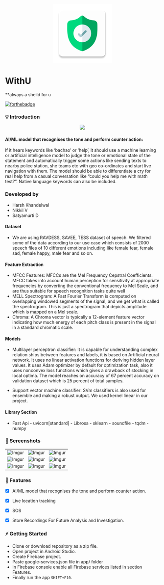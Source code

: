 <p align="center">
  <img src="app/src/main/res/mipmap-xxxhdpi/ic_launcher.png"/>
</p>

# WithU


  **always a sheild for u
  
  
[![forthebadge](https://forthebadge.com/images/badges/built-with-love.svg)](https://satyamurti.github.io)


### 💡 Introduction

<p align="center">
  <img src="walktroughbanner.jpg" />
</p>

#### AI/ML model that recognises the tone and perform counter action:
If it hears keywords like ‘bachao’ or ‘help’, it should use a machine learning or artificial intelligence model to judge the tone or emotional state of the statement and automatically trigger some actions like sending texts to nearby police station, she teams etc with geo co-ordinates and start live navigation with them. The model should be able to differentiate a cry for real help from a casual conversation like “could you help me with math test?”. Native language keywords can also be included.

### Developed by 
- Harsh Khandelwal
- Nikkil V
- Satyamurti D

#### Dataset
- We are using RAVDESS, SAVEE, TESS dataset of speech. We filtered some of the data according to our use case which consists of 2000 speech files of 10 different emotions including like female fear, female sad, female happy, male fear and so on. 
#### Feature Extraction
- MFCC Features:
MFCCs are the Mel Frequency Cepstral Coefficients. MFCC takes into account human perception for sensitivity at appropriate frequencies by converting the conventional frequency to Mel Scale, and are thus suitable for speech recognition tasks quite well
- MELL Spectrogram:
A Fast Fourier Transform is computed on overlapping windowed segments of the signal, and we get what is called the spectrogram. This is just a spectrogram that depicts amplitude which is mapped on a Mel scale.
- Chroma:
A Chroma vector is typically a 12-element feature vector indicating how much energy of each pitch class is present in the signal in a standard chromatic scale.

#### Models
 - Multilayer perceptron classifier:
It is capable for understanding complex relation ships between features and labels, it is based on Artificial neural network. It uses no linear activation functions for deriving hidden layer values.
It uses Adam optimizer by default for optimization task, also it uses nonconvex loss functions which gives a drawback of stocking in local optima. The model reaches on accuracy of 67 percent accuracy on validation dataset which is 25 percent of total samples.

- Support vector machine classifier:
SVm classifiers is also used for ensemble and making a robust output. We used kernel linear in our project. 

#### Library Section 
 - Fast Api - uvicorn[standard] - Librosa - sklearn - soundfile - tqdm - numpy

### 📸 Screenshots

||||
|:----------------------------------------:|:-----------------------------------------:|:-----------------------------------------: |
| ![Imgur](ss/1.jpg) | ![Imgur](ss/2.jpg) | ![Imgur](ss/3.jpg) |
| ![Imgur](ss/4.jpg) | ![Imgur](ss/5.jpg) | ![Imgur](ss/6.jpg) |
| ![Imgur](ss/7.jpg) | ![Imgur](ss/8.jpg) | ![Imgur](ss/9.jpg) |

### 📌 Features
- [x] AI/ML model that recognises the tone and perform counter action.
- [x] Live location tracking
- [x] SOS 
- [x] Store Recordings For Future Analysis and Investigation.


### ⚡ Getting Started
* Clone or download repository as a zip file.
* Open project in Android Studio.
* Create Firebase project.
* Paste google-services.json file in app/ folder
* In Firebase console enable all Firebase services listed in section Features.
* Finally run the app `SHIFT+F10`.

